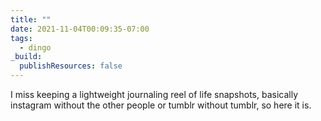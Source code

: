 ```yaml
---
title: ""
date: 2021-11-04T00:09:35-07:00
tags:
  - dingo
_build:
  publishResources: false
---
```


I miss keeping a lightweight journaling reel of life snapshots, basically instagram without the other people or tumblr without tumblr, so here it is.
